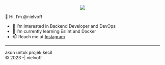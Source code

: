 <div align="center">
  <img src="https://github-readme-stats.vercel.app/api/top-langs/?username=nielvoff&layout=compact&theme=radical">
</div>

👋 Hi, I’m @nielvoff
- 👀 I’m interested in Backend Developer and DevOps
- 🌱 I’m currently learning Eslint and Docker
- 📫 Reach me at <a href="https://instagram.com/syhl.crz">Instagram</a>

<hr>
akun untuk projek kecil <br>
&copy 2023 -| nielvoff

